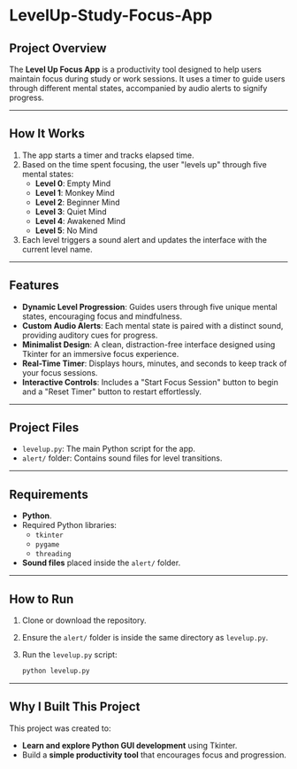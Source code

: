 # LevelUp-Study-Focus-App

## Project Overview
The **Level Up Focus App** is a productivity tool designed to help users maintain focus during study or work sessions. It uses a timer to guide users through different mental states, accompanied by audio alerts to signify progress.

---

## How It Works
1. The app starts a timer and tracks elapsed time.
2. Based on the time spent focusing, the user "levels up" through five mental states:
   - **Level 0**: Empty Mind  
   - **Level 1**: Monkey Mind  
   - **Level 2**: Beginner Mind  
   - **Level 3**: Quiet Mind  
   - **Level 4**: Awakened Mind  
   - **Level 5**: No Mind  
3. Each level triggers a sound alert and updates the interface with the current level name.

---

## Features
- **Dynamic Level Progression**: Guides users through five unique mental states, encouraging focus and mindfulness.
- **Custom Audio Alerts**: Each mental state is paired with a distinct sound, providing auditory cues for progress.
- **Minimalist Design**: A clean, distraction-free interface designed using Tkinter for an immersive focus experience.
- **Real-Time Timer**: Displays hours, minutes, and seconds to keep track of your focus sessions.
- **Interactive Controls**: Includes a "Start Focus Session" button to begin and a "Reset Timer" button to restart effortlessly.


---

## Project Files
- `levelup.py`: The main Python script for the app.
- `alert/` folder: Contains sound files for level transitions.

---

## Requirements
- **Python**.
- Required Python libraries:
  - `tkinter`
  - `pygame`
  - `threading`
- **Sound files** placed inside the `alert/` folder.

---

## How to Run
1. Clone or download the repository.
2. Ensure the `alert/` folder is inside the same directory as `levelup.py`.
3. Run the `levelup.py` script:

   ```bash
   python levelup.py

---

## Why I Built This Project
This project was created to:
- **Learn and explore Python GUI development** using Tkinter.
- Build a **simple productivity tool** that encourages focus and progression.


   
